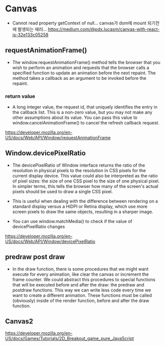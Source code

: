 # Canvas 
- Cannot read property getContext of null... canvas가 dom에 mount 되기전에 발생되는 에러...
https://medium.com/@pdx.lucasm/canvas-with-react-js-32e133c05258


## requestAnimationFrame()
- The window.requestAnimationFrame() method tells the browser that you wish to perform an animation and requests that the browser calls a specified function to update an animation before the next repaint. The method takes a callback as an argument to be invoked before the repaint.

### return value
- A long integer value, the request id, that uniquely identifies the entry in the callback list. This is a non-zero value, but you may not make any other assumptions about its value. You can pass this value to window.cancelAnimationFrame() to cancel the refresh callback request.

https://developer.mozilla.org/en-US/docs/Web/API/Window/requestAnimationFrame

## Window.devicePixelRatio
- The devicePixelRatio of Window interface returns the ratio of the resolution in physical pixels to the resolution in CSS pixels for the current display device. This value could also be interpreted as the ratio of pixel sizes: the size of one CSS pixel to the size of one physical pixel. In simpler terms, this tells the browser how many of the screen's actual pixels should be used to draw a single CSS pixel.

- This is useful when dealing with the difference between rendering on a standard display versus a HiDPI or Retina display, which use more screen pixels to draw the same objects, resulting in a sharper image.

- You can use window.matchMedia() to check if the value of devicePixelRatio changes

https://developer.mozilla.org/en-US/docs/Web/API/Window/devicePixelRatio


## predraw post draw

- In the draw function, there is some procedures that we might want execute for every animation, like clear the canvas or increment the frame counter. We could abstract this procedures to special functions that will be executed before and after the draw: the predraw and postdraw functions. This way we can write less code every time we want to create a different animation. These functions must be called (obviously) inside of the render function, before and after the draw function.


## Canvas2

https://developer.mozilla.org/en-US/docs/Games/Tutorials/2D_Breakout_game_pure_JavaScript